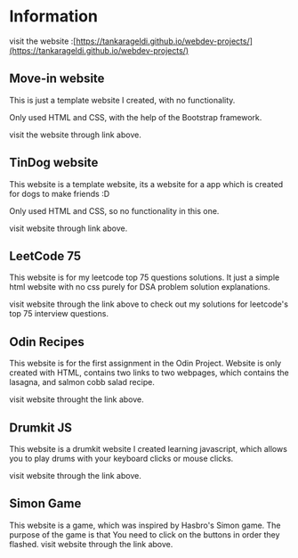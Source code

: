 # Information


visit the website :[https://tankarageldi.github.io/webdev-projects/](https://tankarageldi.github.io/webdev-projects/)

## Move-in website

This is just a template website I created, with no functionality.

Only used HTML and CSS, with the help of the Bootstrap framework.

visit the website through link above.

## TinDog website

This website is a template website, its a website for a app which is created for dogs to make friends :D

Only used HTML and CSS, so no functionality in this one.

visit website through link above.

## LeetCode 75

This website is for my leetcode top 75 questions solutions. It just a simple html website with no css purely for DSA problem solution explanations.

visit website through the link above to check out my solutions for leetcode's top 75 interview questions.

## Odin Recipes

This website is for the first assignment in the Odin Project. Website is only created with HTML, contains two links to two webpages, which contains the lasagna, and salmon cobb salad recipe.

visit website throught the link above.

## Drumkit JS

This website is a drumkit website I created learning javascript, which allows you to play drums with your keyboard clicks or mouse clicks.

visit website through the link above.

## Simon Game

This website is a game, which was inspired by Hasbro's Simon game. The purpose of the game is that You need to click on the buttons in order they flashed.
visit website through the link above.
